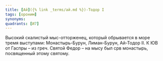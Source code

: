 ```yaml
---
title: [Ай]({% link _terms/ай.md %})-Тодор I
tags: [ороним]
synonyms:
quadrants: [И7]
---
```


Высокий скалистый мыс-отторженец, который обрывается в море тремя выступами:
Монастырь-Бурун, Лиман-Бурун, Ай-Тодор II. К ЮВ от Гаспры – из греч. Святой
Федор – на мысу был срв монастырь, посвященный этому святому.
